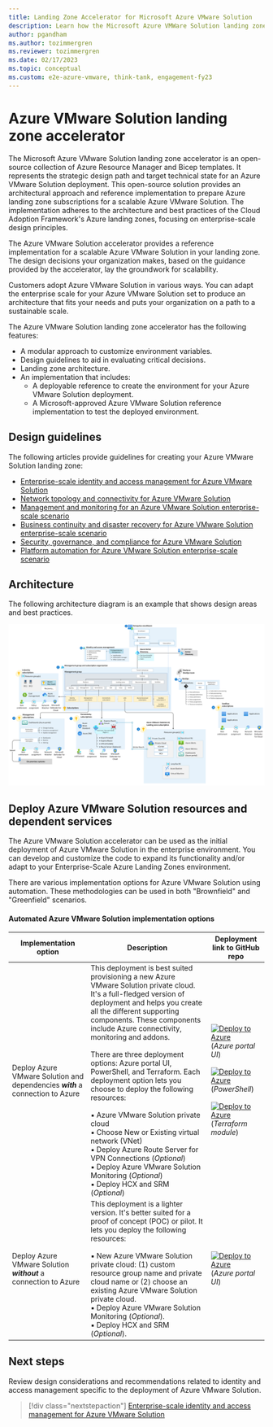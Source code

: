 ```yaml
---
title: Landing Zone Accelerator for Microsoft Azure VMware Solution
description: Learn how the Microsoft Azure VMWare Solution landing zone accelerator can speed adoption of Microsoft Azure VMware Solution.
author: pgandham
ms.author: tozimmergren
ms.reviewer: tozimmergren
ms.date: 02/17/2023
ms.topic: conceptual
ms.custom: e2e-azure-vmware, think-tank, engagement-fy23
---
```


# Azure VMware Solution landing zone accelerator

The Microsoft Azure VMware Solution landing zone accelerator is an open-source collection of Azure Resource Manager and Bicep templates. It represents the strategic design path and target technical state for an Azure VMware Solution deployment. This open-source solution provides an architectural approach and reference implementation to prepare Azure landing zone subscriptions for a scalable Azure VMware Solution. The implementation adheres to the architecture and best practices of the Cloud Adoption Framework's Azure landing zones, focusing on enterprise-scale design principles.

The Azure VMware Solution accelerator provides a reference implementation for a scalable Azure VMware Solution in your landing zone. The design decisions your organization makes, based on the guidance provided by the accelerator, lay the groundwork for scalability.

Customers adopt Azure VMware Solution in various ways. You can adapt the enterprise scale for your Azure VMware Solution set to produce an architecture that fits your needs and puts your organization on a path to a sustainable scale.

The Azure VMware Solution landing zone accelerator has the following features:

- A modular approach to customize environment variables.
- Design guidelines to aid in evaluating critical decisions.
- Landing zone architecture.
- An implementation that includes:
  - A deployable reference to create the environment for your Azure VMware Solution deployment.
  - A Microsoft-approved Azure VMware Solution reference implementation to test the deployed environment.

## Design guidelines

The following articles provide guidelines for creating your Azure VMware Solution landing zone:

- [Enterprise-scale identity and access management for Azure VMware Solution](./eslz-identity-and-access-management.md)
- [Network topology and connectivity for Azure VMware Solution](./eslz-network-topology-connectivity.md)
- [Management and monitoring for an Azure VMware Solution enterprise-scale scenario](./eslz-management-and-monitoring.md)
- [Business continuity and disaster recovery for Azure VMware Solution enterprise-scale scenario](./eslz-business-continuity-and-disaster-recovery.md)
- [Security, governance, and compliance for Azure VMware Solution](./eslz-security-governance-and-compliance.md)
- [Platform automation for Azure VMware Solution enterprise-scale scenario](./eslz-platform-automation-and-devops.md)

## Architecture

The following architecture diagram is an example that shows design areas and best practices.

[![Azure VMware Solution landing zone accelerator architecture](./media/azure-vmware-eslz-architecture.png)](./media/azure-vmware-eslz-architecture.png#lightbox)

## Deploy Azure VMware Solution resources and dependent services

The Azure VMware Solution accelerator can be used as the initial deployment of Azure VMware Solution in the enterprise environment. You can develop and customize the code to expand its functionality and/or adapt to your Enterprise-Scale Azure Landing Zones environment.

There are various implementation options for Azure VMware Solution using automation. These methodologies can be used in both "Brownfield" and "Greenfield" scenarios.

#### Automated Azure VMware Solution implementation options

| Implementation option                                 | Description                        | Deployment link to GitHub repo |
| ------------------------------------------------- | ------------------------------------------ | --------------------------|
| Deploy Azure VMware Solution and dependencies ***with*** a connection to Azure  | This deployment is best suited provisioning a new Azure VMware Solution private cloud. It's a full-fledged version of deployment and helps you create all the different supporting components. These components include Azure connectivity, monitoring and addons. <br><br> There are three deployment options: Azure portal UI, PowerShell, and Terraform. Each deployment option lets you choose to deploy the following resources: <br><br/>▪ Azure VMware Solution private cloud <br/>▪ Choose New or Existing virtual network (VNet) <br/>▪ Deploy Azure Route Server for VPN Connections (_Optional_) <br/>▪ Deploy Azure VMware Solution Monitoring (_Optional_) <br/>▪ Deploy HCX and SRM (_Optional_)        | [![Deploy to Azure](https://aka.ms/deploytoazurebutton)](https://portal.azure.com/#blade/Microsoft_Azure_CreateUIDef/CustomDeploymentBlade/uri/https%3A%2F%2Fraw.githubusercontent.com%2FAzure%2FEnterprise-Scale-for-AVS%2Fmain%2FAVS-Landing-Zone%2FGreenField%2520Lite%2FPortalUI%2FARM%2FGreenFieldLiteDeploy.deploy.json/uiFormDefinitionUri/https%3A%2F%2Fraw.githubusercontent.com%2FAzure%2FEnterprise-Scale-for-AVS%2Fmain%2FAVS-Landing-Zone%2FGreenField%2520Lite%2FPortalUI%2FARM%2FGreenFieldLiteDeploy.PortalUI.json)(_Azure portal UI_) <br><br> [![Deploy to Azure](https://aka.ms/deploytoazurebutton)](https://github.com/Azure/Enterprise-Scale-for-AVS/tree/main/AVS-Landing-Zone/GreenField/Bicep)(_PowerShell_)   <br><br>[![Deploy to Azure](https://aka.ms/deploytoazurebutton)](https://github.com/Azure/Enterprise-Scale-for-AVS/tree/main/AVS-Landing-Zone/GreenField/Terraform)(_Terraform module_) |
| Deploy Azure VMware Solution ***without*** a connection to Azure| This deployment is a lighter version. It's better suited for a proof of concept (POC) or pilot. It lets you deploy the following resources:<br><br>▪ New Azure VMware Solution private cloud: (1) custom resource group name and private cloud name or (2) choose an existing Azure VMware Solution private cloud. <br/>▪ Deploy Azure VMware Solution Monitoring (_Optional_). <br/>▪ Deploy HCX and SRM (_Optional_). | [![Deploy to Azure](https://aka.ms/deploytoazurebutton)](https://portal.azure.com/#blade/Microsoft_Azure_CreateUIDef/CustomDeploymentBlade/uri/https%3A%2F%2Fraw.githubusercontent.com%2FAzure%2FEnterprise-Scale-for-AVS%2Fmain%2FAVS-Landing-Zone%2FGreenField%2520Lite%2FPortalUI%2FARM%2FGreenFieldLiteDeploy.deploy.json/uiFormDefinitionUri/https%3A%2F%2Fraw.githubusercontent.com%2FAzure%2FEnterprise-Scale-for-AVS%2Fmain%2FAVS-Landing-Zone%2FGreenField%2520Lite%2FPortalUI%2FARM%2FGreenFieldLiteDeploy.PortalUI.json) (_Azure portal UI_) |


## Next steps

Review design considerations and recommendations related to identity and access management specific to the deployment of Azure VMware Solution.

> [!div class="nextstepaction"]
> [Enterprise-scale identity and access management for Azure VMware Solution](./eslz-identity-and-access-management.md)
